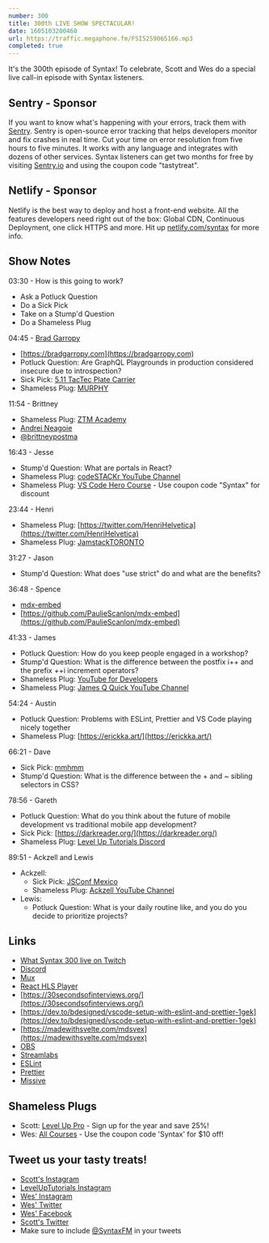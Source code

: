 ```yaml
---
number: 300
title: 300th LIVE SHOW SPECTACULAR!
date: 1605103200460
url: https://traffic.megaphone.fm/FSI5259065166.mp3
completed: true
---
```


It's the 300th episode of Syntax! To celebrate, Scott and Wes do a special live call-in episode with Syntax listeners.

## Sentry - Sponsor
If you want to know what's happening with your errors, track them with [Sentry](https://sentry.io/). Sentry is open-source error tracking that helps developers monitor and fix crashes in real time. Cut your time on error resolution from five hours to five minutes. It works with any language and integrates with dozens of other services. Syntax listeners can get two months for free by visiting [Sentry.io](https://sentry.io/) and using the coupon code "tastytreat".

## Netlify - Sponsor
Netlify is the best way to deploy and host a front-end website. All the features developers need right out of the box: Global CDN, Continuous Deployment, one click HTTPS and more. Hit up [netlify.com/syntax](https://netlify.com/syntax) for more info.

## Show Notes

03:30 - How is this going to work?
* Ask a Potluck Question
* Do a Sick Pick
* Take on a Stump'd Question
* Do a Shameless Plug

04:45 - [Brad Garropy](https://twitter.com/bradgarropy)
* [https://bradgarropy.com](https://bradgarropy.com)
* Potluck Question: Are GraphQL Playgrounds in production considered insecure due to introspection?
* Sick Pick: [5.11 TacTec Plate Carrier](https://roguefitness.com/5-11-tactical-vests)
* Shameless Plug: [MURPHY](https://play.google.com/store/apps/details?id=com.bradgarropy.murphy.twa)

11:54 - Brittney
* Shameless Plug: [ZTM Academy](https://academy.zerotomastery.io/?affcode=441520_gjue7n-1)
* [Andrei Neagoie](https://zerotomastery.io/about/instructor/andrei-neagoie/)
* [@brittneypostma](https://twitter.com/BrittneyPostma)

16:43 - Jesse
* Stump'd Question: What are portals in React?
* Shameless Plug: [codeSTACKr YouTube Channel](https://www.youtube.com/codestackr)
* Shameless Plug: [VS Code Hero Course](https://vscodehero.com/) - Use coupon code "Syntax" for discount

23:44 - Henri
* Shameless Plug: [https://twitter.com/HenriHelvetica](https://twitter.com/HenriHelvetica)
* Shameless Plug: [JamstackTORONTO](https://twitter.com/JAMstackTORONTO)

31:27 - Jason
* Stump'd Question: What does "use strict" do and what are the benefits?

36:48 - Spence
* [mdx-embed](https://www.mdx-embed.com/)
* [https://github.com/PaulieScanlon/mdx-embed](https://github.com/PaulieScanlon/mdx-embed)

41:33 - James
* Potluck Question: How do you keep people engaged in a workshop?
* Stump'd Question: What is the difference between the postfix i++ and the prefix ++i increment operators?
* Shameless Plug: [YouTube for Developers](https://www.youtubefordevelopers.com/)
* Shameless Plug: [James Q Quick YouTube Channel](https://www.youtube.com/jamesqquick)

54:24 - Austin
* Potluck Question: Problems with ESLint, Prettier and VS Code playing nicely together
* Shameless Plug: [https://erickka.art/](https://erickka.art/)

66:21 - Dave
* Sick Pick: [mmhmm](https://www.mmhmm.app/)
* Stump'd Question: What is the difference between the + and ~ sibling selectors in CSS?

78:56 - Gareth
* Potluck Question: What do you think about the future of mobile development vs traditional mobile app development?
* Sick Pick: [https://darkreader.org/](https://darkreader.org/)
* Shameless Plug: [Level Up Tutorials Discord](https://discord.com/invite/ccMC6kB)

89:51 - Ackzell and Lewis
* Ackzell:
  * Sick Pick: [JSConf Mexico](https://jsconf.mx/)
  * Shameless Plug: [Ackzell YouTube Channel](https://www.youtube.com/ackzell)
* Lewis:
  * Potluck Question: What is your daily routine like, and you do you decide to prioritize projects?

## Links
* [What Syntax 300 live on Twitch](https://www.twitch.tv/videos/786606195)
* [Discord](https://discord.com/)
* [Mux](https://mux.com/)
* [React HLS Player](https://www.npmjs.com/package/react-hls-player)
* [https://30secondsofinterviews.org/](https://30secondsofinterviews.org/)
* [https://dev.to/bdesigned/vscode-setup-with-eslint-and-prettier-1gek](https://dev.to/bdesigned/vscode-setup-with-eslint-and-prettier-1gek)
* [https://madewithsvelte.com/mdsvex](https://madewithsvelte.com/mdsvex)
* [OBS](https://obsproject.com/)
* [Streamlabs](https://streamlabs.com/)
* [ESLint](https://eslint.org/)
* [Prettier](https://prettier.io/)
* [Missive](https://missiveapp.com/)

## Shameless Plugs
* Scott: [Level Up Pro](https://www.leveluptutorials.com/pro) - Sign up for the year and save 25%!
* Wes: [All Courses](https://wesbos.com/courses/) - Use the coupon code 'Syntax' for $10 off!

## Tweet us your tasty treats!
* [Scott's Instagram](https://www.instagram.com/stolinski/)
* [LevelUpTutorials Instagram](https://www.instagram.com/LevelUpTutorials/)
* [Wes' Instagram](https://www.instagram.com/wesbos/)
* [Wes' Twitter](https://twitter.com/wesbos)
* [Wes' Facebook](https://www.facebook.com/wesbos.developer)
* [Scott's Twitter](https://twitter.com/stolinski)
* Make sure to include [@SyntaxFM](https://twitter.com/SyntaxFM) in your tweets
